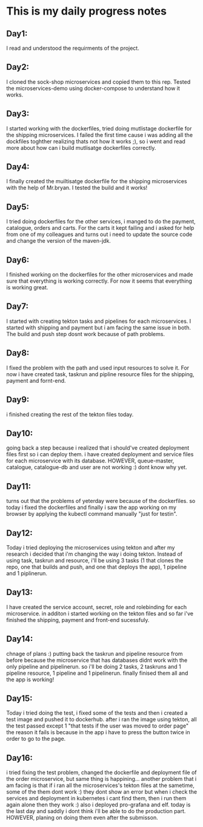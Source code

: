 # This is my daily progress notes
## Day1:
I read and understood the requirments of the project. 
## Day2: 
I cloned the sock-shop microservices and copied them to this rep. Tested the microservices-demo using docker-compose to understand how it works.
## Day3:
I started working with the dockerfiles, tried doing mutlistage dockerfile for the shipping microservices. I failed the first time cause i was adding all the dockfiles toghther realizing thats not how it works ;), so i went and read more about how can i build mutlisatge dockerfiles correctly.  
## Day4:
I finally created the muiltisatge dockerfile for the shipping microservices with the help of Mr.bryan. I tested the build and it works! 
## Day5: 
I tried doing dockerfiles for the other services, i manged to do the payment, catalogue, orders and carts. For the carts it kept failing and i asked for help from one of my colleagues and turns out i need to update the source code and change the version of the maven-jdk.
## Day6:
I finished working on the dockerfiles for the other microservices and made sure that everything is working correctly. For now it seems that everything is working great.
## Day7:
I started with creating tekton tasks and pipelines for each microservices. I started with shipping and payment but i am facing the same issue in both. The build and push step dosnt work because of path problems.
## Day8:
I fixed the problem with the path and used input resources to solve it. For now i have created task, taskrun and pipline resource files for the shipping, payment and fornt-end. 
## Day9:
i finished creating the rest of the tekton files today. 
## Day10: 
going back a step because i realized that i should've created deployment files first so i can deploy them. i have created deployment and service files for each microservice with its database. HOWEVER, queue-master, catalogue, catalogue-db and user are not working :) dont know why yet.
## Day11:
turns out that the problems of yeterday were because of the dockerfiles. so today i fixed the dockerfiles and finally i saw the app working on my browser by applying the kubectl command manually "just for testin".
## Day12:
Today i tried deploying the microservices using tekton and after my research i decided that i'm changing the way i doing tekton. Instead of using task, taskrun and resource, i'll be using 3 tasks (1 that clones the repo, one that builds and push, and one that deploys the app), 1 pipeline and 1 piplinerun.
## Day13:
I have created the service account, secret, role and rolebinding for each microservice. in additon i started working on the tekton files and so far i've finished the shipping, payment and front-end sucessfuly.
## Day14:
chnage of plans :) putting back the taskrun and pipeline resource from before because the microservice that has databases didnt work with the only pipeline and pipelinerun. so i'll be doing 2 tasks, 2 taskruns and 1 pipeline resource, 1 pipeline and 1 pipelinerun. finally finised them all and the app is working!
## Day15:
Today i tried doing the test, i fixed some of the tests and then i created a test image and pushed it to dockerhub. after i ran the image using tekton, all the test passed except 1 "that tests if the user was moved to order page" the reason it fails is because in the app i have to press the button twice in order to go to the page. 
## Day16:
i tried fixing the test problem, changed the dockerfile and deployment file of the order microservice, but same thing is happining... another problem that i am facing is that if i ran all the microservices's tekton files at the sametime, some of the them dont work :) they dont show an error but when i check the services and deployment in kubernetes i cant find them, then i run them again alone then they work :) also i deployed pro-grafana and elf. today is the last day and saddly i dont think i'll be able to do the production part. HOWEVER, planing on doing them even after the submisson.
